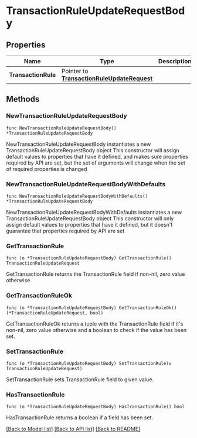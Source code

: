 # TransactionRuleUpdateRequestBody

## Properties

Name | Type | Description | Notes
------------ | ------------- | ------------- | -------------
**TransactionRule** | Pointer to [**TransactionRuleUpdateRequest**](TransactionRuleUpdateRequest.md) |  | [optional] 

## Methods

### NewTransactionRuleUpdateRequestBody

`func NewTransactionRuleUpdateRequestBody() *TransactionRuleUpdateRequestBody`

NewTransactionRuleUpdateRequestBody instantiates a new TransactionRuleUpdateRequestBody object
This constructor will assign default values to properties that have it defined,
and makes sure properties required by API are set, but the set of arguments
will change when the set of required properties is changed

### NewTransactionRuleUpdateRequestBodyWithDefaults

`func NewTransactionRuleUpdateRequestBodyWithDefaults() *TransactionRuleUpdateRequestBody`

NewTransactionRuleUpdateRequestBodyWithDefaults instantiates a new TransactionRuleUpdateRequestBody object
This constructor will only assign default values to properties that have it defined,
but it doesn't guarantee that properties required by API are set

### GetTransactionRule

`func (o *TransactionRuleUpdateRequestBody) GetTransactionRule() TransactionRuleUpdateRequest`

GetTransactionRule returns the TransactionRule field if non-nil, zero value otherwise.

### GetTransactionRuleOk

`func (o *TransactionRuleUpdateRequestBody) GetTransactionRuleOk() (*TransactionRuleUpdateRequest, bool)`

GetTransactionRuleOk returns a tuple with the TransactionRule field if it's non-nil, zero value otherwise
and a boolean to check if the value has been set.

### SetTransactionRule

`func (o *TransactionRuleUpdateRequestBody) SetTransactionRule(v TransactionRuleUpdateRequest)`

SetTransactionRule sets TransactionRule field to given value.

### HasTransactionRule

`func (o *TransactionRuleUpdateRequestBody) HasTransactionRule() bool`

HasTransactionRule returns a boolean if a field has been set.


[[Back to Model list]](../README.md#documentation-for-models) [[Back to API list]](../README.md#documentation-for-api-endpoints) [[Back to README]](../README.md)


